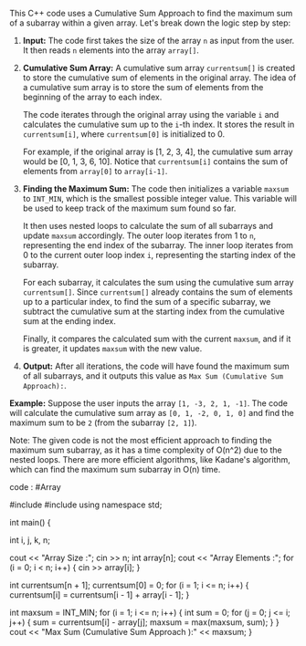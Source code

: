 This C++ code uses a Cumulative Sum Approach to find the maximum sum of a subarray within a given array. Let's break down the logic step by step:

1. **Input:**
   The code first takes the size of the array `n` as input from the user. It then reads `n` elements into the array `array[]`.

2. **Cumulative Sum Array:**
   A cumulative sum array `currentsum[]` is created to store the cumulative sum of elements in the original array. The idea of a cumulative sum array is to store the sum of elements from the beginning of the array to each index.

   The code iterates through the original array using the variable `i` and calculates the cumulative sum up to the `i`-th index. It stores the result in `currentsum[i]`, where `currentsum[0]` is initialized to 0.

   For example, if the original array is [1, 2, 3, 4], the cumulative sum array would be [0, 1, 3, 6, 10]. Notice that `currentsum[i]` contains the sum of elements from `array[0]` to `array[i-1]`.

3. **Finding the Maximum Sum:**
   The code then initializes a variable `maxsum` to `INT_MIN`, which is the smallest possible integer value. This variable will be used to keep track of the maximum sum found so far.

   It then uses nested loops to calculate the sum of all subarrays and update `maxsum` accordingly. The outer loop iterates from 1 to `n`, representing the end index of the subarray. The inner loop iterates from 0 to the current outer loop index `i`, representing the starting index of the subarray.

   For each subarray, it calculates the sum using the cumulative sum array `currentsum[]`. Since `currentsum[]` already contains the sum of elements up to a particular index, to find the sum of a specific subarray, we subtract the cumulative sum at the starting index from the cumulative sum at the ending index.

   Finally, it compares the calculated sum with the current `maxsum`, and if it is greater, it updates `maxsum` with the new value.

4. **Output:**
   After all iterations, the code will have found the maximum sum of all subarrays, and it outputs this value as `Max Sum (Cumulative Sum Approach):`.

**Example:**
Suppose the user inputs the array `[1, -3, 2, 1, -1]`. The code will calculate the cumulative sum array as `[0, 1, -2, 0, 1, 0]` and find the maximum sum to be `2` (from the subarray `[2, 1]`).

Note: The given code is not the most efficient approach to finding the maximum sum subarray, as it has a time complexity of O(n^2) due to the nested loops. There are more efficient algorithms, like Kadane's algorithm, which can find the maximum sum subarray in O(n) time.

code : #Array 

#include <climits>
#include <iostream>
using namespace std;

int main() {

  int i, j, k, n;

  cout << "Array Size :";
  cin >> n;
  int array[n];
  cout << "Array Elements :";
  for (i = 0; i < n; i++) {
    cin >> array[i];
  }

  int currentsum[n + 1];
  currentsum[0] = 0;
  for (i = 1; i <= n; i++) {
    currentsum[i] = currentsum[i - 1] + array[i - 1];
  }

  int maxsum = INT_MIN;
  for (i = 1; i <= n; i++) {
    int sum = 0;
    for (j = 0; j <= i; j++) {
      sum = currentsum[i] - array[j];
      maxsum = max(maxsum, sum);
    }
  }
  cout << "Max Sum (Cumulative Sum Approach ):" << maxsum;
}
